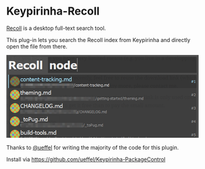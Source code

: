 # Keypirinha-Recoll

[Recoll](https://www.lesbonscomptes.com/recoll/) is a desktop full-text search tool.

This plug-in lets you search the Recoll index from Keypirinha and directly open the file from there.

![](screenshot.png)

Thanks to [@ueffel](https://github.com/ueffel/) for writing the majority of the code for this plugin.

Install via <https://github.com/ueffel/Keypirinha-PackageControl>